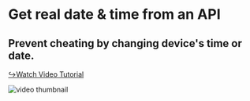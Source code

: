 # Get real date & time from an API 
## Prevent cheating by changing device's time or date.

[↪Watch Video Tutorial ](https://www.youtube.com/watch?v=uJK1ajLaq6I)

![video thumbnail ](http://img.youtube.com/vi/uJK1ajLaq6I/0.jpg)
